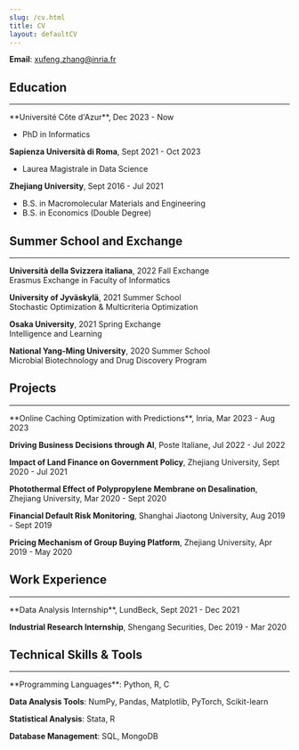 ```yaml
---
slug: /cv.html
title: CV
layout: defaultCV
---
```

**Email**: <a href="mailto:xufeng.zhang@inria.fr">xufeng.zhang@inria.fr</a>

## Education 
<hr>
**Université Côte d'Azur**, Dec 2023 - Now

- PhD in Informatics

**Sapienza Università di Roma**, Sept 2021 - Oct 2023

- Laurea Magistrale in Data Science

**Zhejiang University**, Sept 2016 - Jul 2021

- B.S. in Macromolecular Materials and Engineering
- B.S. in Economics (Double Degree)

## Summer School and Exchange
<hr>
<p><strong>Università della Svizzera italiana</strong>, 2022 Fall Exchange<br />
Erasmus Exchange in Faculty of Informatics</p>
<p><strong>University of Jyväskylä</strong>, 2021 Summer School
<br />Stochastic Optimization &amp; Multicriteria Optimization</p>
<p><strong>Osaka University</strong>, 2021 Spring Exchange
<br />Intelligence and Learning</p>
<p><strong>National Yang-Ming University</strong>, 2020 Summer School
<br />Microbial Biotechnology and Drug Discovery Program</p>

## Projects
<hr>
**Online Caching Optimization with Predictions**, Inria, Mar 2023 - Aug 2023

**Driving Business Decisions through AI**, Poste Italiane,  Jul 2022 - Jul 2022

**Impact of Land Finance on Government Policy**, Zhejiang University, Sept 2020 - Jul 2021

**Photothermal Effect of Polypropylene Membrane on Desalination**, Zhejiang University, Mar 2020 - Sept 2020

**Financial Default Risk Monitoring**, Shanghai Jiaotong University, Aug 2019 - Sept 2019

**Pricing Mechanism of Group Buying Platform**, Zhejiang University, Apr 2019 - May 2020

## Work Experience
<hr>
**Data Analysis Internship**, LundBeck, Sept 2021 - Dec 2021

**Industrial Research Internship**, Shengang Securities, Dec 2019 - Mar 2020

## Technical Skills & Tools
<hr>
**Programming Languages**: Python, R, C

**Data Analysis Tools**: NumPy, Pandas, Matplotlib, PyTorch, Scikit-learn

**Statistical Analysis**: Stata, R

**Database Management**: SQL, MongoDB
